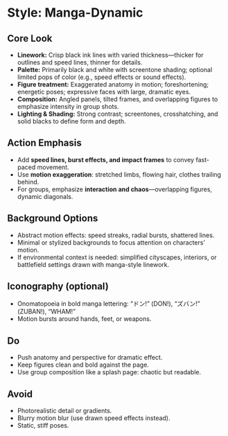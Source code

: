 # Style: Manga-Dynamic

## Core Look
- **Linework:** Crisp black ink lines with varied thickness—thicker for outlines and speed lines, thinner for details.  
- **Palette:** Primarily black and white with screentone shading; optional limited pops of color (e.g., speed effects or sound effects).  
- **Figure treatment:** Exaggerated anatomy in motion; foreshortening; energetic poses; expressive faces with large, dramatic eyes.  
- **Composition:** Angled panels, tilted frames, and overlapping figures to emphasize intensity in group shots.  
- **Lighting & Shading:** Strong contrast; screentones, crosshatching, and solid blacks to define form and depth.  

## Action Emphasis
- Add **speed lines, burst effects, and impact frames** to convey fast-paced movement.  
- Use **motion exaggeration**: stretched limbs, flowing hair, clothes trailing behind.  
- For groups, emphasize **interaction and chaos**—overlapping figures, dynamic diagonals.  

## Background Options
- Abstract motion effects: speed streaks, radial bursts, shattered lines.  
- Minimal or stylized backgrounds to focus attention on characters’ motion.  
- If environmental context is needed: simplified cityscapes, interiors, or battlefield settings drawn with manga-style linework.  

## Iconography (optional)
- Onomatopoeia in bold manga lettering: “ドン!” (DON!), “ズバン!” (ZUBAN!), “WHAM!”  
- Motion bursts around hands, feet, or weapons.  

## Do
- Push anatomy and perspective for dramatic effect.  
- Keep figures clean and bold against the page.  
- Use group composition like a splash page: chaotic but readable.  

## Avoid
- Photorealistic detail or gradients.  
- Blurry motion blur (use drawn speed effects instead).  
- Static, stiff poses.  
